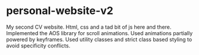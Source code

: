# personal-website-v2
My second CV website. Html, css and a tad bit of js here and there. Implemented the AOS library for scroll animations. Used animations partially powered by keyframes. Used utility classes and strict class based styling to avoid specificity conflicts.

